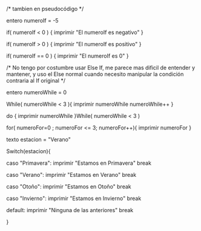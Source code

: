 /* tambien en pseudocódigo */

entero numeroIf = -5

if( numeroIf < 0 ) {
	imprimir "El numeroIf es negativo"
}

if( numeroIf > 0 ) {
	imprimir "El numeroIf es positivo"
}

if( numeroIf == 0 ) {
	imprimir "El numeroIf es 0"
}

/* No tengo por costumbre usar Else If, me parece mas dificil de entender y mantener, y uso el Else normal cuando necesito manipular la condición contraria al If original */

entero numeroWhile = 0

While( numeroWhile < 3 ){
	imprimir numeroWhile
	numeroWhile++
}

do {
	imprimir numeroWhile
}While( numeroWhile < 3 )


for( numeroFor=0 ; numeroFor <= 3; numeroFor++){
	imprimir numeroFor
}

texto estacion = "Verano"

Switch(estacion){

caso "Primavera":
	imprimir "Estamos en Primavera"
	break

caso "Verano":
	imprimir "Estamos en Verano"
	break

caso "Otoño":
	imprimir "Estamos en Otoño"
	break

caso "Invierno":
	imprimir "Estamos en Invierno"
	break

default:
	imprimir "Ninguna de las anteriores"
	break
	
}
